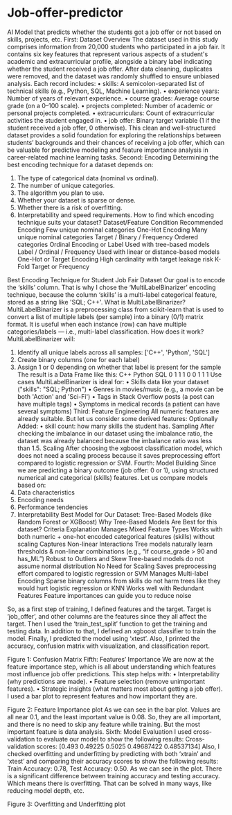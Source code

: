 # Job-offer-predictor
AI Model that predicts whether the students got a job offer or not based on skills, projects, etc.
First: Dataset Overview
The dataset used in this study comprises information from 20,000 students who participated in a job fair. It contains six key features that represent various aspects of a student's academic and extracurricular profile, alongside a binary label indicating whether the student received a job offer. After data cleaning, duplicates were removed, and the dataset was randomly shuffled to ensure unbiased analysis.
Each record includes:
•	skills: A semicolon-separated list of technical skills (e.g., Python, SQL, Machine Learning).
•	experience years: Number of years of relevant experience.
•	course grades: Average course grade (on a 0–100 scale).
•	projects completed: Number of academic or personal projects completed.
•	extracurriculars: Count of extracurricular activities the student engaged in.
•	job offer: Binary target variable (1 if the student received a job offer, 0 otherwise).
This clean and well-structured dataset provides a solid foundation for exploring the relationships between students’ backgrounds and their chances of receiving a job offer, which can be valuable for predictive modeling and feature importance analysis in career-related machine learning tasks.
Second: Encoding
Determining the best encoding technique for a dataset depends on:
1.	The type of categorical data (nominal vs ordinal).
2.	The number of unique categories.
3.	The algorithm you plan to use.
4.	Whether your dataset is sparse or dense.
5.	Whether there is a risk of overfitting.
6.	Interpretability and speed requirements.
How to find which encoding technique suits your dataset?
Dataset/Feature Condition	Recommended Encoding
Few unique nominal categories	One-Hot Encoding
Many unique nominal categories	Target / Binary / Frequency
Ordered categories	Ordinal Encoding or Label
Used with tree-based models	Label / Ordinal / Frequency
Used with linear or distance-based models	One-Hot or Target Encoding
High cardinality with target leakage risk	K-Fold Target or Frequency

Best Encoding Technique for Student Job Fair Dataset
Our goal is to encode the ‘skills’ column. That is why I chose the ‘MultiLabelBinarizer’ encoding technique, because the column ‘skills’ is a multi-label categorical feature, stored as a string like 'SQL; C++'.
What is MultiLabelBinarizer?
MultiLabelBinarizer is a preprocessing class from scikit-learn that is used to convert a list of multiple labels (per sample) into a binary (0/1) matrix format. It is useful when each instance (row) can have multiple categories/labels — i.e., multi-label classification.
How does it work?
MultiLabelBinarizer will:
1.	Identify all unique labels across all samples: ['C++', 'Python', 'SQL']
2.	Create binary columns (one for each label)
3.	Assign 1 or 0 depending on whether that label is present for the sample
The result is a Data Frame like this:
C++	Python	SQL
0	1	1
1	0	0
1	1	1
Use cases
MultiLabelBinarizer is ideal for:
•	Skills data like your dataset ("skills": "SQL; Python")
•	Genres in movies/music (e.g., a movie can be both 'Action' and 'Sci-Fi')
•	Tags in Stack Overflow posts (a post can have multiple tags)
•	Symptoms in medical records (a patient can have several symptoms)
Third: Feature Engineering
All numeric features are already suitable. But let us consider some derived features:
Optionally Added:
•	skill count: how many skills the student has.
Sampling
After checking the imbalance in our dataset using the imbalance ratio, the dataset was already balanced because the imbalance ratio was less than 1.5.
Scaling
After choosing the xgboost classification model, which does not need a scaling process because it saves preprocessing effort compared to logistic regression or SVM.
Fourth: Model Building
Since we are predicting a binary outcome (job offer: 0 or 1), using structured numerical and categorical (skills) features.
Let us compare models based on:
1.	Data characteristics
2.	Encoding needs
3.	Performance tendencies
4.	Interpretability
Best Model for Our Dataset: Tree-Based Models (like Random Forest or XGBoost)
Why Tree-Based Models Are Best for this dataset?
Criteria	Explanation
Manages Mixed Feature Types	Works with both numeric + one-hot encoded categorical features (skills) without scaling
Captures Non-linear Interactions	Tree models naturally learn thresholds & non-linear combinations (e.g., “if course_grade > 90 and has_ML”)
Robust to Outliers and Skew	Tree-based models do not assume normal distribution
No Need for Scaling	Saves preprocessing effort compared to logistic regression or SVM
Manages Multi-label Encoding	Sparse binary columns from skills do not harm trees like they would hurt logistic regression or KNN
Works well with Redundant Features	Feature importances can guide you to reduce noise

So, as a first step of training, I defined features and the target. Target is ‘job_offer’, and other columns are the features since they all affect the target.
Then I used the ‘train_test_split’ function to get the training and testing data.
In addition to that, I defined an xgboost classifier to train the model.
Finally, I predicted the model using ‘xtest’. Also, I printed the accuracy, confusion matrix with visualization, and classification report.
 
Figure 1: Confusion Matrix
Fifth: Features’ Importance
We are now at the feature importance step, which is all about understanding which features most influence job offer predictions. This step helps with:
•	Interpretability (why predictions are made).
•	Feature selection (remove unimportant features).
•	Strategic insights (what matters most about getting a job offer).
I used a bar plot to represent features and how important they are.
 
Figure 2: Feature Importance plot
As we can see in the bar plot. Values are all near 0.1, and the least important value is 0.08. So, they are all important, and there is no need to skip any feature while training. But the most important feature is data analysis.
Sixth: Model Evaluation
I used cross-validation to evaluate our model to show the following results:
Cross-validation scores: [0.493      0.49225    0.5025     0.49687422 0.48537134]
Also, I checked overfitting and underfitting by predicting with both ‘xtrain’ and ‘xtest’ and comparing their accuracy scores to show the following results:
Train Accuracy: 0.78, Test Accuracy: 0.50.
As we can see in the plot. There is a significant difference between training accuracy and testing accuracy. Which means there is overfitting. That can be solved in many ways, like reducing model depth, etc.
 
Figure 3: Overfitting and Underfitting plot
